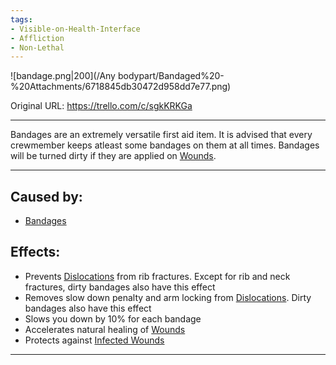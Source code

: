 ```yaml
---
tags:
- Visible-on-Health-Interface
- Affliction
- Non-Lethal
---
```


![bandage.png\|200](/Any bodypart/Bandaged%20-%20Attachments/6718845db30472d958dd7e77.png)

Original URL: https://trello.com/c/sgkKRKGa

---

Bandages are an extremely versatile first aid item. It is advised that every crewmember keeps atleast some bandages on them at all times. Bandages will be turned dirty if they are applied on [Wounds](archived/Wounds.md).

---

## Caused by:

- [Bandages](../Items/Bandages.md)

## Effects:

- Prevents [Dislocations](../Bones/Dislocations.md) from rib fractures. Except for rib and neck fractures, dirty bandages also have this effect
- Removes slow down penalty and arm locking from [Dislocations](../Bones/Dislocations.md). Dirty bandages also have this effect
- Slows you down by 10% for each bandage
- Accelerates natural healing of [Wounds](archived/Wounds.md)
- Protects against [Infected Wounds](Infected%20Wounds.md)

---

